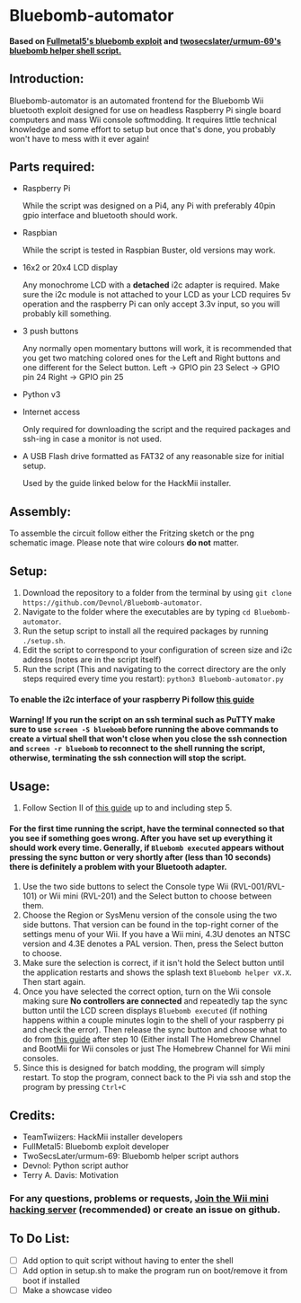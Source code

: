 # Bluebomb-automator
#### Based on [Fullmetal5's bluebomb exploit](https://github.com/Fullmetal5/bluebomb/releases) and [twosecslater/urmum-69's bluebomb helper shell script.](https://git.snopyta.org/twosecslater/bluebomb-helper)
## Introduction:
  Bluebomb-automator is an automated frontend for the Bluebomb Wii bluetooth exploit designed for use on headless Raspberry Pi single board computers and mass Wii console softmodding. It requires little technical knowledge and some effort to setup but once that's done, you probably won't have to mess with it ever again!
## Parts required:
  * Raspberry Pi
    
    While the script was designed on a Pi4, any Pi with preferably 40pin gpio interface and bluetooth should work.
  * Raspbian
    
    While the script is tested in Raspbian Buster, old versions may work.
  * 16x2 or 20x4 LCD display
    
    Any monochrome LCD with a **detached** i2c adapter is required. Make sure the i2c module is not attached to your LCD as your LCD requires 5v operation and the raspberry Pi can only accept 3.3v input, so you will probably kill something.
  * 3 push buttons
     
    Any normally open momentary buttons will work, it is recommended that you get two matching colored ones for the Left and Right buttons and one different for the Select button.
      Left -> GPIO pin 23
      Select -> GPIO pin 24
      Right -> GPIO pin 25
      
  * Python v3
  
  * Internet access
  
    Only required for downloading the script and the required packages and ssh-ing in case a monitor is not used.
    
  * A USB Flash drive formatted as FAT32 of any reasonable size for initial setup.
    
    Used by the guide linked below for the HackMii installer.
    
  ## Assembly:
   To assemble the circuit follow either the Fritzing sketch or the png schematic image. Please note that wire colours **do not** matter.
  ## Setup:
   1. Download the repository to a folder from the terminal by using `git clone https://github.com/Devnol/Bluebomb-automator`. 
   1. Navigate to the folder where the executables are by typing `cd Bluebomb-automator`. 
   1. Run the setup script to install all the required packages by running `./setup.sh`.
   1. Edit the script to correspond to your configuration of screen size and i2c address (notes are in the script itself)
   1. Run the script (This and navigating to the correct directory are the only steps required every time you restart): `python3 Bluebomb-automator.py`
   #### To enable the i2c interface of your raspberry Pi follow [this guide](https://www.raspberrypi-spy.co.uk/2014/11/enabling-the-i2c-interface-on-the-raspberry-pi/)
   #### Warning! If you run the script on an ssh terminal such as PuTTY make sure to use `screen -S bluebomb` before running the above commands to create a virtual shell that won't close when you close the ssh connection and `screen -r bluebomb` to reconnect to the shell running the script, otherwise, terminating the ssh connection will stop the script.
  ## Usage:
  1. Follow Section II of [this guide](https://wii.guide/bluebomb) up to and including step 5.
  #### For the first time running the script, have the terminal connected so that you see if something goes wrong. After you have set up everything it should work every time. Generally, if `Bluebomb executed` appears without pressing the sync button or very shortly after (less than 10 seconds) there is definitely a problem with your Bluetooth adapter.
  1. Use the two side buttons to select the Console type Wii (RVL-001/RVL-101) or Wii mini (RVL-201) and the Select button to choose between them.
  1. Choose the Region or SysMenu version of the console using the two side buttons. That version can be found in the top-right corner of the settings menu of your Wii. If you have a Wii mini, 4.3U denotes an NTSC version and 4.3E denotes a PAL version. Then, press the Select button to choose.
  1. Make sure the selection is correct, if it isn't hold the Select button until the application restarts and shows the splash text `Bluebomb helper vX.X`. Then start again.
  1. Once you have selected the correct option, turn on the Wii console making sure **No controllers are connected** and repeatedly tap the sync button until the LCD screen displays `Bluebomb executed` (if nothing happens within a couple minutes login to the shell of your raspberry pi and check the error). Then release the sync button and choose what to do from [this guide](https://wii.guide/bluebomb) after step 10 (Either install The Homebrew Channel and BootMii for Wii consoles or just The Homebrew Channel for Wii mini consoles.
  1. Since this is designed for batch modding, the program will simply restart. To stop the program, connect back to the Pi via ssh and stop the program by pressing `Ctrl+C`
 ## Credits:
   * TeamTwiizers: HackMii installer developers
   * FullMetal5: Bluebomb exploit developer
   * TwoSecsLater/urmum-69: Bluebomb helper script authors
   * Devnol: Python script author
   * Terry A. Davis: Motivation
 ### For any questions, problems or requests, [Join the Wii mini hacking server](https://discord.gg/KGBqNRb) (recommended) or create an issue on github.
 ## To Do List:
 - [ ] Add option to quit script without having to enter the shell
 - [ ] Add option in setup.sh to make the program run on boot/remove it from boot if installed
 - [ ] Make a showcase video
